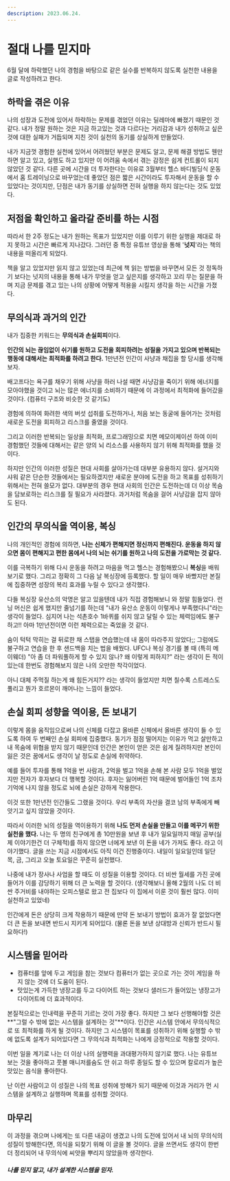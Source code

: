 ```yaml
---
description: 2023.06.24.
---
```


# 절대 나를 믿지마

6월 달에 하락했던 나의 경험을 바탕으로 같은 실수를 반복하지 않도록 실천한 내용을 글로 작성하려고 한다.



## 하락을 겪은 이유

나의 성장과 도전에 있어서 하락하는 문제를 겪었던 이유는 딜레마에 빠졌기 때문인 것 같다. 내가 정말 원하는 것은 지금 하고있는 것과 다르다는 거리감과 내가 성취하고 싶은 것에 대한 실패가 거듭되며 지친 것이 실천의 동기를 상실하게 만들었다.

내가 지금껏 경험한 실천에 있어서 어려웠던 부분은 문제도 알고, 문제 해결 방법도 웬만하면 알고 있고, 실행도 하고 있지만 이 어려움 속에서 겪는 감정은 쉽게 컨트롤이 되지 않았던 것 같다. 다른 곳에 시간을 더 투자한다는 이유로 3월부터 헬스 바디빌딩식 운동에서 홈 트레이닝으로 바꾸었는데 좋았던 점은 짧은 시간이라도 투자해서 운동을 할 수 있었다는 것이지만, 단점은 내가 동기를 상실하면 전혀 실행을 하지 않는다는 것도 있었다.



## 저점을 확인하고 올라갈 준비를 하는 시점

따라서 한 2주 정도는 내가 원하는 목표가 있었지만 이를 이루기 위한 실행을 제대로 하지 못하고 시간은 빠르게 지나갔다. 그러던 중 특정 유튜브 영상을 통해 '**넛지**'라는 책의 내용을 떠올리게 되었다.

책을 알고 있었지만 읽지 않고 있었는데 최근에 책 읽는 방법을 바꾸면서 모든 것 정독하기 보다는 넛지의 내용을 통해 내가 무엇을 얻고 싶은지를 생각하고 꼬리 무는 질문을 하며 지금 문제를 겪고 있는 나의 상황에 어떻게 적용을 시킬지 생각을 하는 시간을 가졌다.



## 무의식과 과거의 인간

내가 집중한 키워드는 **무의식과 손실회피**이다.

**인간의 뇌는 끊임없이 쉬기를 원하고 도전을 회피하려는 성질을 가지고 있으며 반복되는 행동에 대해서는 최적화를 하려고 한다.** 1만년전 인간이 사냥과 채집을 할 당시를 생각해보자.

배고프다는 욕구를 채우기 위해 사냥을 하러 나설 때면 사냥감을 죽이기 위해 에너지를 모아야했을 것이고 뇌는 많은 에너지를 소비하기 때문에 이 과정에서 최적화에 들어갔을 것이다. (컴퓨터 구조와 비슷한 것 같기도)

경험에 의하여 화려한 색의 버섯 섭취를 도전하거나, 처음 보는 동굴에 들어가는 것처럼 새로운 도전을 회피하고 리스크를 줄였을 것이다.

그리고 이러한 반복되는 일상을 최적화, 프로그래밍으로 치면 메모이제이션 하여 이미 경험했던 것들에 대해서는 같은 양의 뇌 리소스를 사용하지 않기 위해 최적화를 했을 것이다.

하지만 인간의 이러한 성질은 현대 사회를 살아가는데 대부분 유용하지 않다. 설거지와 샤워 같은 단순한 것들에서는 필요하겠지만 새로운 분야에 도전을 하고 목표를 성취하기 위해서는 전혀 쓸모가 없다. 대부분의 경우 현대 사회의 인간은 도전하는데 더 이상 목숨을 담보로하는 리스크를 질 필요가 사라졌다. 과거처럼 목숨을 걸어 사냥감을 잡지 않아도 된다.



## 인간의 무의식을 역이용, 복싱

나의 개인적인 경험에 의하면, **나는 신체가 편해지면 정신까지 편해진다. 운동을 하지 않으면 몸이 편해지고 편한 몸에서 나의 뇌는 쉬기를 원하고 나의 도전을 가로막는 것 같다.**

이를 극복하기 위해 다시 운동을 하려고 마음을 먹고 헬스는 경험해봤으니 **복싱**을 배워보기로 했다. 그리고 정확히 그 다음 날 복싱장에 등록했다. 할 일이 매우 바빴지만 본질에 집중하면 성장의 복리 효과를 누릴 수 있다고 생각했다.

다들 복싱장 유산소의 악명은 알고 있을텐데 내가 직접 경험해보니 와 정말 힘들었다. 런닝 머신은 쉽게 했지만 줄넘기를 하는데 "내가 유산소 운동이 이렇게나 부족했다니"라는 생각이 들었다. 심지어 나는 석촌호수 1바퀴를 쉬지 않고 달릴 수 있는 체력임에도 불구하고!! 아마 1만년전이면 이런 체력으로는 죽었을 것 같다.

숨이 턱턱 막히는 걸 뒤로한 채 스탭을 연습했는데 내 몸이 따라주지 않았다;; 그럼에도 불구하고 연습을 한 후 샌드백을 치는 법을 배웠다. UFC나 복싱 경기를 볼 때 (특히 메이웨더) "아 좀 더 파워풀하게 할 수 있지 않나? 왜 이렇게 피하지?" 라는 생각이 든 적이 있는데 한번도 경험해보지 않은 나의 오만한 착각이었다.

아니 대체 주먹질 하는게 왜 힘든거지?? 라는 생각이 들었지만 치면 칠수록 스트레스도 풀리고 뭔가 호르몬이 깨어나는 느낌이 들었다.



## 손실 회피 성향을 역이용, 돈 보내기

이렇게 몸을 움직임으로써 나의 신체를 다잡고 올바른 신체에서 올바른 생각이 들 수 있도록 하여 두 번째인 손실 회피에 집중했다. 동기가 점점 떨어지는 이유가 먹고 살만하고 내 목숨에 위협을 받지 않기 때문인데 인간은 본인이 얻은 것은 쉽게 질려하지만 본인이 잃은 것은 꿈에서도 생각이 날 정도로 손실에 취약하다.

예를 들어 투자를 통해 1억을 번 사람과, 2억을 벌고 1억을 손해 본 사람 모두 1억을 벌었지만 전자가 후자보다 더 행복할 것이다. 후자는 잃어버린 1억 때문에 벌어들인 1억 조차 기억에 나지 않을 정도로 뇌에 손실은 강하게 작용한다.

이것 또한 1만년전 인간들도 그랬을 것이다. 우리 부족의 자산을 결코 남의 부족에게 빼앗기고 싶지 않았을 것이다.



따라서 이러한 뇌의 성질을 역이용하기 위해 **나도 먼저 손실을 만들고 이를 메꾸기 위한 실천을 했다.** 나는 두 명의 친구에게 총 10만원을 보낸 후 내가 일요일까지 매일 공부(실제 이야기한건 더 구체적)를 하지 않으면 너에게 보낸 이 돈을 네가 가져도 좋다. 라고 이야기했다. 글을 쓰는 지금 시점에서도 아직 이건 진행중이다. 내일이 일요일인데 일단 목, 금, 그리고 오늘 토요일은 꾸준히 실천했다.

나중에 내가 장사나 사업을 할 때도 이 성질을 이용할 것이다. 더 비싼 월세를 가진 곳에 들어가 이를 감당하기 위해 더 큰 노력을 할 것이다. (생각해보니 올해 2월의 나도 더 비싼 주거비를 내야하는 오피스텔로 왔고 전 집보다 이 집에서 이룬 것이 훨씬 많다. 이미 실천하고 있었네)

인간에게 돈은 상당히 크게 작용하기 때문에 만약 돈 보내기 방법이 효과가 잘 없었다면 더 큰 돈을 보내면 반드시 지키게 되어있다. (물론 돈을 보낸 상대방과 신뢰가 반드시 필요하다!)



## 시스템을 믿어라

* 컴퓨터를 앞에 두고 게임을 참는 것보다 컴퓨터가 없는 곳으로 가는 것이 게임을 하지 않는 것에 더 도움이 된다.
* 맛있는게 가득한 냉장고를 두고 다이어트 하는 것보다 샐러드가 들어있는 냉장고가 다이어트에 더 효과적이다.

본질적으로는 인내력을 꾸준히 기르는 것이 가장 좋다. 하지만 그 보다 선행해야할 것은 **"그럴 수 밖에 없는 시스템을 설계하는 것"**이다. 인간은 시스템 안에서 무의식적으로 또 최적화를 하게 될 것이다. 하지만 그 시스템이 목표를 성취하기 위해 실행할 수 밖에 없도록 설계가 되어있다면 그 무의식과 최적화는 나에게 긍정적으로 작용할 것이다.

이번 일을 계기로 나는 더 이상 나의 실행력을 과대평가하지 않기로 했다. 나는 유튜브 보는 것을 좋아하고 풋볼 매니저를숨도 안 쉬고 하루 종일도 할 수 있으며 칼로리가 높은 맛있는 음식을 좋아한다.

난 이런 사람이고 이 성질은 나의 목표 성취에 방해가 되기 때문에 이것과 거리가 먼 시스템을 설계하고 실행하며 목표를 성취할 것이다.



## 마무리

이 과정을 겪으며 나에게는 또 다른 내공이 생겼고 나의 도전에 있어서 내 뇌의 무의식의 성질이 방해한다면, 의식을 되찾기 위해 이 글을 볼 것이다. 글을 쓰면서도 생각이 한번 더 정리되어 내 무의식에 씨앗을 뿌리지 않았을까 생각한다.

#### _나를 믿지 말고, 내가 설계한 시스템을 믿자._

